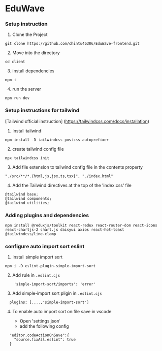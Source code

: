 # EduWave

### Setup instruction
1. Clone the Project
```
git clone https://github.com/chintu46306/EduWave-frontend.git
```

2. Move into the directory

```
cd client

```

3. install dependencies

```
npm i

```

4. run the server

```
npm run dev

```


### Setup instructions for tailwind 

[Tailwind official instruction] (https://tailwindcss.com/docs/installation)

1. Install tailwind

```
npm install -D tailwindcss postcss autoprefixer

```

2. create tailwind config file

```
npx tailwindcss init

```
3. Add file extension to tailwind config file in the contents property
```
"./src/**/*.{html,js,jsx,ts,tsx}", "./index.html"

```
4. Add the Tailwind directives at the top of the 'index.css' file
```
@tailwind base;
@tailwind components;
@tailwind utilities;

```

### Adding plugins and dependencies
```
npm install @reduxjs/toolkit react-redux react-router-dom react-icons react-chartjs-2 chart.js daisyui axios react-hot-toast @tailwindcss/line-clamp

```

### configure auto import sort eslint

1. Install simple import sort

```
npm i -D eslint-plugin-simple-import-sort

```

2. Add rule in `.eslint.cjs`

```
    'simple-import-sort/imports': 'error'

```

3. Add simple-import sort pligin in `.eslint.cjs`

```
  plugins: [....,'simple-import-sort']

```
4. To enable auto import sort on file save in vscode 

    - Open 'settings.json'
    - add the following config
```
  "editor.codeActionOnSave":{
    "source.fixAll.eslint": true
  }

```
